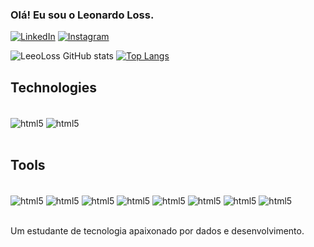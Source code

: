 
### Olá! Eu sou o Leonardo Loss. 

[![LinkedIn](https://img.shields.io/badge/LinkedIn-0077B5?style=for-the-badge&logo=linkedin&logoColor=white
)](https://www.linkedin.com/in/leonardoloss/)
[![Instagram](https://img.shields.io/badge/Instagram-E4405F?style=for-the-badge&logo=instagram&logoColor=white)](https://www.instagram.com/leo_loss/)

![LeeoLoss GitHub stats](https://github-readme-stats.vercel.app/api?username=LeeoLoss&show_icons=true&theme=highcontrast)
[![Top Langs](https://github-readme-stats.vercel.app/api/top-langs/?username=LeeoLoss)](https://github.com/LeeoLoss/github-readme-stats)

## Technologies
<div style = "display: inline_block"><br/>
    <img align="center" alt="html5" src="https://img.shields.io/badge/Java-DC143C?style=for-the-badge&logo=openjdk&logoColor=white"/>
    <img align="center" alt="html5" src="https://img.shields.io/badge/Python-14354C?style=for-the-badge&logo=python&logoColor=white"/>
</div><br/>

## Tools
<div style = "display: inline_block"><br/>
<img align="center" alt="html5" src="https://img.shields.io/badge/PyCharm-FFD700.svg?&style=for-the-badge&logo=PyCharm&logoColor=white">
<img align="center" alt="html5" src="https://img.shields.io/badge/Eclipse-2C2255?style=for-the-badge&logo=eclipse&logoColor=white"/>
<img align="center" alt="html5" src="https://img.shields.io/badge/Visual_Studio_Code-0078D4?style=for-the-badge&logo=visual%20studio%20code&logoColor=white"/>
<img align="center" alt="html5" src="https://img.shields.io/badge/IntelliJ_IDEA-F08080.svg?style=for-the-badge&logo=intellij-idea&logoColor=white"/>
<img align="center" alt="html5" src="https://img.shields.io/badge/PostgreSQL-316192?style=for-the-badge&logo=postgresql&logoColor=white">
<img align="center" alt="html5" src="https://img.shields.io/badge/MySQL-FFA500?style=for-the-badge&logo=mysql&logoColor=white"/>
<img align="center" alt="html5" src="https://img.shields.io/badge/Jira-0052CC?style=for-the-badge&logo=Jira&logoColor=white"/>
<img align="center" alt="html5" src="https://img.shields.io/badge/Trello-0052CC?style=for-the-badge&logo=trello&logoColor=white"/>
</div><br/>

Um estudante de tecnologia apaixonado por dados e desenvolvimento.
